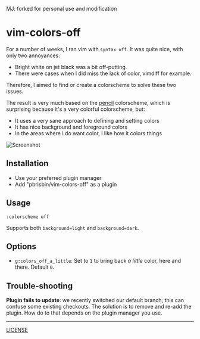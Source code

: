 MJ: forked for personal use and modification 

# vim-colors-off

For a number of weeks, I ran vim with `syntax off`. It was quite nice, 
with only two annoyances:

- Bright white on jet black was a bit off-putting.
- There were cases when I did miss the lack of color, vimdiff for 
  example.

Therefore, I aimed to find or create a colorscheme to solve these two 
issues.

The result is very much based on the [pencil][] colorscheme, which is 
surprising because it's a very colorful colorscheme, but:

- It uses a very sane approach to defining and setting colors
- It has nice background and foreground colors
- In the areas where I do want color, I like how it colors things

[pencil]: https://github.com/reedes/vim-colors-pencil

![Screenshot](shot.png)

## Installation

- Use your preferred plugin manager
- Add "pbrisbin/vim-colors-off" as a plugin

## Usage

```
:colorscheme off
```

Supports both `background=light` and `background=dark`.

## Options

- `g:colors_off_a_little`: Set to `1` to bring back _a little_ color, here and there. Default `0`.

## Trouble-shooting

**Plugin fails to update**: we recently switched our default branch; this can confuse
some existing checkouts. The solution is to remove and re-add the plugin. How do to that
depends on the plugin manager you use.

---

[LICENSE](./LICENSE)
